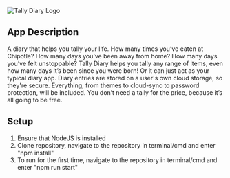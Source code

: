 
![Tally Diary Logo](https://bn1303files.storage.live.com/y4mqujQXhzvWUpQql8VCzF0gF2OaWbT-6HTcuDG_tDZNMEiFAvuPoaTo8yHWWkz6IkSOb7siv7NMt__2lmeQEteiIxZAseWZYGFXK5-MED94pHtLXz5rwHfklo99tA_LGfVKpDQJKTMQ7Gh--eHpCBiS3Ciyn8qBKLYao9-5fHMDAGOT3eCdnrVMzhuYwNiggE0BvmcUNopkK5OCApZxt1k6Q/TallyDiaryLogo.png?psid=1&width=257&height=116)

## App Description
A diary that helps you tally your life. How many times you’ve eaten at Chipotle? How many days you’ve been away from home? How many days you’ve felt unstoppable? Tally Diary helps you tally any range of items, even how many days it’s been since you were born! Or it can just act as your typical diary app. Diary entries are stored on a user's own cloud storage, so they're secure. Everything, from themes to cloud-sync to password protection, will be included. You don’t need a tally for the price, because it’s all going to be free.

## Setup
1. Ensure that NodeJS is installed
2. Clone repository, navigate to the repository in terminal/cmd and enter "npm install"
3. To run for the first time, navigate to the repository in terminal/cmd and enter "npm run start"
